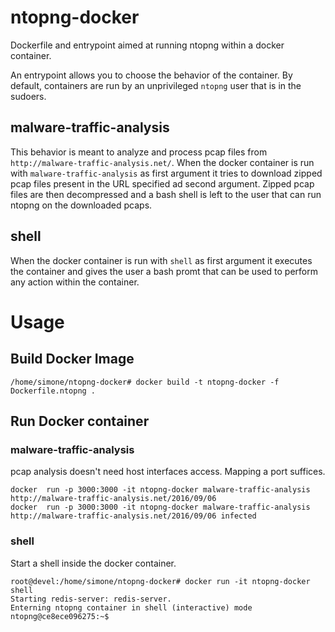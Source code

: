 # ntopng-docker
Dockerfile and entrypoint aimed at running ntopng within a docker container.

An entrypoint allows you to choose the behavior of the container. By default,
containers are run by an unprivileged `ntopng` user that is in the sudoers.

## malware-traffic-analysis
This behavior is meant to analyze and process pcap files from `http://malware-traffic-analysis.net/`.
When the docker container is run with `malware-traffic-analysis` as first argument
it tries to download zipped pcap files present in the URL specified ad second argument.
Zipped pcap files are then decompressed and a bash shell is left to the user that can
run ntopng on the downloaded pcaps.

## shell
When the docker container is run with `shell` as first argument it executes the
container and gives the user a bash promt that can be used to perform any action
within the container.

# Usage

## Build Docker Image
```
/home/simone/ntopng-docker# docker build -t ntopng-docker -f Dockerfile.ntopng .
```

## Run Docker container
### malware-traffic-analysis
pcap analysis doesn't need host interfaces access. Mapping a port suffices.

```
docker  run -p 3000:3000 -it ntopng-docker malware-traffic-analysis http://malware-traffic-analysis.net/2016/09/06
docker  run -p 3000:3000 -it ntopng-docker malware-traffic-analysis http://malware-traffic-analysis.net/2016/09/06 infected
```

### shell
Start a shell inside the docker container.

```
root@devel:/home/simone/ntopng-docker# docker run -it ntopng-docker shell
Starting redis-server: redis-server.
Enterning ntopng container in shell (interactive) mode
ntopng@ce8ece096275:~$ 
```
